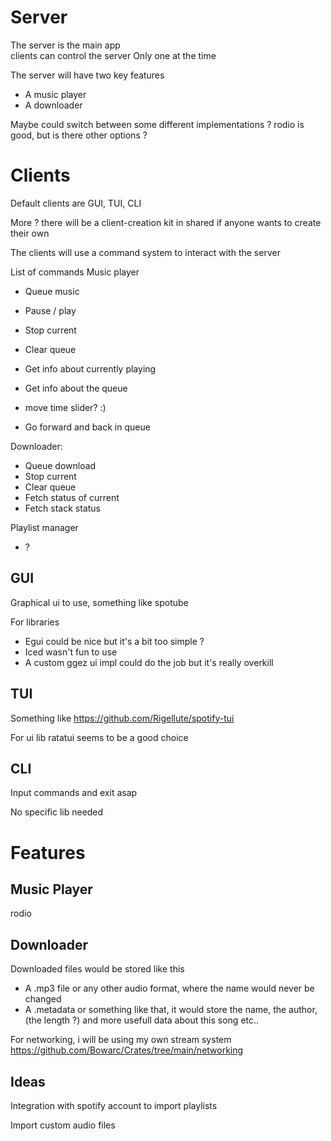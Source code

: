 # Server
The server is the main app  
clients can control the server
Only one at the time


The server will have two key features
- A music player
- A downloader

Maybe could switch between some different implementations ? rodio is good, but is there other options ?


# Clients

Default clients are GUI, TUI, CLI

More ? there will be a client-creation kit in shared if anyone wants to create their own

The clients will use a command system to interact with the server

List of commands
Music player
- Queue music
- Pause / play
- Stop current
- Clear queue
- Get info about currently playing
- Get info about the queue

- move time slider? :)
- Go forward and back in queue

Downloader:
- Queue download
- Stop current
- Clear queue
- Fetch status of current
- Fetch stack status

Playlist manager
- ?


## GUI

Graphical ui to use, something like spotube

For libraries
- Egui could be nice but it's a bit too simple ?
- Iced wasn't fun to use
- A custom ggez ui impl could do the job but it's really overkill


## TUI

Something like https://github.com/Rigellute/spotify-tui

For ui lib ratatui seems to be a good choice

## CLI
Input commands and exit asap

No specific lib needed


# Features


## Music Player

rodio


## Downloader
Downloaded files would be stored like this
- A .mp3 file or any other audio format, where the name would never be changed
- A .metadata or something like that, it would store the name, the author, (the length ?) and more usefull data about this song etc..


For networking, i will be using my own stream system https://github.com/Bowarc/Crates/tree/main/networking


## Ideas
Integration with spotify account to import playlists

Import custom audio files
